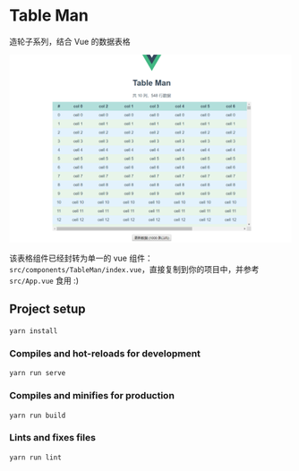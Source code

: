 # Table Man

造轮子系列，结合 Vue 的数据表格

![preview.png](preview.png)

该表格组件已经封转为单一的 vue 组件：`src/components/TableMan/index.vue`，直接复制到你的项目中，并参考 `src/App.vue` 食用 :)

## Project setup
```
yarn install
```

### Compiles and hot-reloads for development
```
yarn run serve
```

### Compiles and minifies for production
```
yarn run build
```

### Lints and fixes files
```
yarn run lint
```
